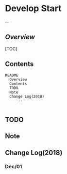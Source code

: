 # Develop Start

  --

## *Overview*

[TOC]

## Contents

  ```
README
    Overview
    Contents
    TODO
    Note
    Change Log(2018)
        --
        
  ```



## TODO



## Note



## Change Log(2018)

### Dec/01


